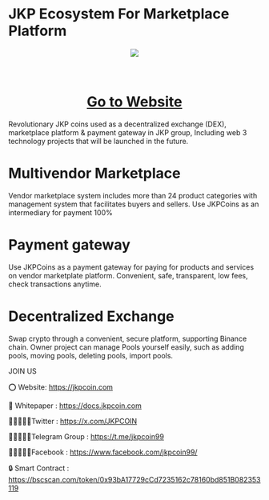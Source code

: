# JKP Ecosystem For Marketplace Platform
<div align="center"><img src="https://jkpcoin.com/wp-content/uploads/2024/08/welcome.jpg" /><br />
</div>
<div align="center">
  <h1><br />
    <a href="https://jkpcoin.com/" target="_blank">Go to Website<br />
    </a></h1>
</div>
Revolutionary JKP coins used as a decentralized exchange (DEX), marketplace platform & payment gateway in JKP group, Including web 3 technology projects that will be launched in the future.

# Multivendor Marketplace
Vendor marketplace system includes more than 24 product categories with management system that facilitates buyers and sellers. Use JKPCoins as an intermediary for payment 100%

# Payment gateway
Use JKPCoins as a payment gateway for paying for products and services on vendor marketplate platform. Convenient, safe, transparent, low fees, check transactions anytime.

# Decentralized Exchange
Swap crypto through a convenient, secure platform, supporting Binance chain. Owner project can manage Pools yourself easily, such as adding pools, moving pools, deleting pools, import pools.

JOIN US

⭕ Website: https://jkpcoin.com

📄 Whitepaper : https://docs.jkpcoin.com

👨🏿‍🤝‍👨🏿Twitter : https://x.com/JKPCOIN

👨🏿‍🤝‍👨🏿Telegram Group : https://t.me/jkpcoin99

👨🏿‍🤝‍👨🏿Facebook : https://www.facebook.com/jkpcoin99/

🔒 Smart Contract : https://bscscan.com/token/0x93bA17729cCd7235162c78160bd851B082353119
